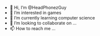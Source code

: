 - 👋 Hi, I’m @HeadPhonezGuy
- 👀 I’m interested in games
- 🌱 I’m currently learning computer science
- 💞️ I’m looking to collaborate on ...
- 📫 How to reach me ...

<!---
HeadPhonezGuy/HeadPhonezGuy is a ✨ special ✨ repository because its `README.md` (this file) appears on your GitHub profile.
You can click the Preview link to take a look at your changes.
--->
